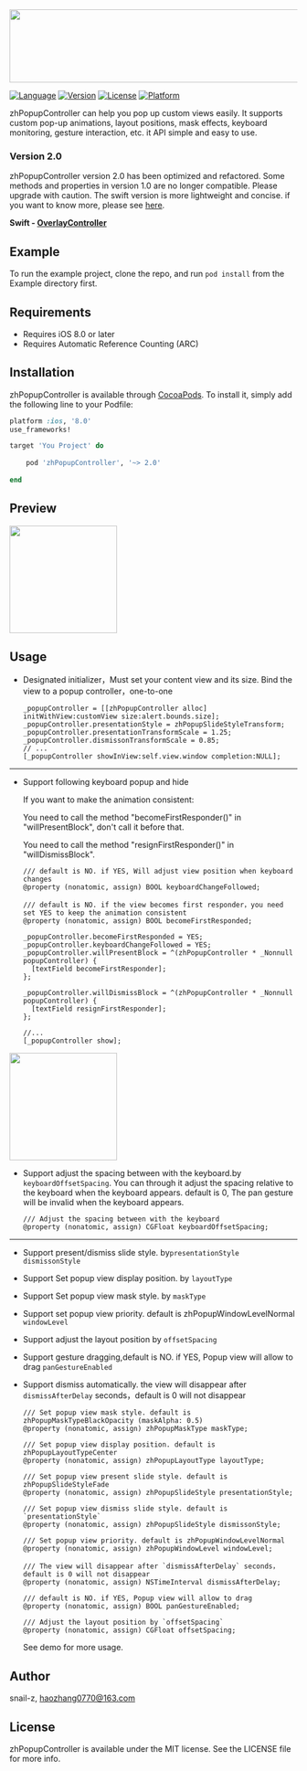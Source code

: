 <img src="https://github.com/snail-z/zhPopupController/blob/master/Preview/logo.jpg?raw=true" width="700px" height="128px">

[![Language](https://img.shields.io/badge/Language-%20Objective--C%20-orange.svg)](https://travis-ci.org/snail-z/zhPopupController)
[![Version](https://img.shields.io/badge/pod-v2.0.0-brightgreen.svg)](http://cocoapods.org/pods/zhPopupController)
[![License](https://img.shields.io/badge/license-MIT-blue.svg)](http://cocoapods.org/pods/zhPopupController)
[![Platform](https://img.shields.io/badge/platform-%20iOS8.0+%20-lightgrey.svg)](http://cocoapods.org/pods/zhPopupController)

zhPopupController can help you pop up custom views easily. It supports custom pop-up animations, layout positions, mask effects, keyboard monitoring, gesture interaction, etc. it API simple and easy to use.



### Version 2.0

zhPopupController version 2.0 has been optimized and refactored. Some methods and properties in version 1.0 are no longer compatible. Please upgrade with caution.
The swift version is more lightweight and concise. if you want to know more, please see [here](https://github.com/snail-z/OverlayController).

**Swift - [OverlayController](https://github.com/snail-z/OverlayController)**

## Example

To run the example project, clone the repo, and run `pod install` from the Example directory first.

## Requirements

- Requires iOS 8.0 or later
- Requires Automatic Reference Counting (ARC)

## Installation

zhPopupController is available through [CocoaPods](http://cocoapods.org). To install
it, simply add the following line to your Podfile:

```ruby
platform :ios, '8.0'
use_frameworks!

target 'You Project' do
    
	pod 'zhPopupController', '~> 2.0'
    
end
```

## Preview 

<img src="https://github.com/snail-z/zhPopupController/blob/master/Preview/full1.gif?raw=true" width="188px">

## Usage

* Designated initializer，Must set your content view and its size. Bind the view to a popup controller，one-to-one
  ```objc
  _popupController = [[zhPopupController alloc] initWithView:customView size:alert.bounds.size];
  _popupController.presentationStyle = zhPopupSlideStyleTransform;
  _popupController.presentationTransformScale = 1.25;
  _popupController.dismissonTransformScale = 0.85;
  // ...
  [_popupController showInView:self.view.window completion:NULL];
  ```

-----

- Support following keyboard popup and hide

  If you want to make the animation consistent: 

  You need to call the method "becomeFirstResponder()" in "willPresentBlock", don't call it before that.

  You need to call the method "resignFirstResponder()" in "willDismissBlock".

  ```objc
  /// default is NO. if YES, Will adjust view position when keyboard changes
  @property (nonatomic, assign) BOOL keyboardChangeFollowed;
  
  /// default is NO. if the view becomes first responder，you need set YES to keep the animation consistent
  @property (nonatomic, assign) BOOL becomeFirstResponded;
  ```
  
  ```objc
  _popupController.becomeFirstResponded = YES;
  _popupController.keyboardChangeFollowed = YES;
  _popupController.willPresentBlock = ^(zhPopupController * _Nonnull popupController) {
  	[textField becomeFirstResponder];
  };
          
  _popupController.willDismissBlock = ^(zhPopupController * _Nonnull popupController) {
  	[textField resignFirstResponder];
  };
  
  //...
  [_popupController show];
  ```

<img src="https://github.com/snail-z/zhPopupController/blob/master/Preview/full2.gif?raw=true" width="188px">

- Support adjust the spacing between with the keyboard.by `keyboardOffsetSpacing`. You can through it adjust the spacing relative to the keyboard when the keyboard appears. default is 0, The pan gesture will be invalid when the keyboard appears.

  ```objc
  /// Adjust the spacing between with the keyboard
  @property (nonatomic, assign) CGFloat keyboardOffsetSpacing;
  ```

-----

- Support present/dismiss slide style. by`presentationStyle` `dismissonStyle`
- Support Set popup view display position. by `layoutType`
- Support Set popup view mask style. by `maskType`
- Support set popup view priority. default is zhPopupWindowLevelNormal `windowLevel`
- Support adjust the layout position by `offsetSpacing`
- Support gesture dragging,default is NO. if YES, Popup view will allow to drag `panGestureEnabled`
- Support dismiss automatically. the view will disappear after `dismissAfterDelay` seconds，default is 0 will not disappear
   ```objc
   /// Set popup view mask style. default is zhPopupMaskTypeBlackOpacity (maskAlpha: 0.5)
   @property (nonatomic, assign) zhPopupMaskType maskType;
   
   /// Set popup view display position. default is zhPopupLayoutTypeCenter
   @property (nonatomic, assign) zhPopupLayoutType layoutType;
   
   /// Set popup view present slide style. default is zhPopupSlideStyleFade
   @property (nonatomic, assign) zhPopupSlideStyle presentationStyle;
   
   /// Set popup view dismiss slide style. default is `presentationStyle`
   @property (nonatomic, assign) zhPopupSlideStyle dismissonStyle;
   
   /// Set popup view priority. default is zhPopupWindowLevelNormal
   @property (nonatomic, assign) zhPopupWindowLevel windowLevel;
   
   /// The view will disappear after `dismissAfterDelay` seconds，default is 0 will not disappear
   @property (nonatomic, assign) NSTimeInterval dismissAfterDelay;
   
   /// default is NO. if YES, Popup view will allow to drag
   @property (nonatomic, assign) BOOL panGestureEnabled;
   
   /// Adjust the layout position by `offsetSpacing`
   @property (nonatomic, assign) CGFloat offsetSpacing;
   ```
   
   See demo for more usage.


## Author

snail-z, haozhang0770@163.com

## License

zhPopupController is available under the MIT license. See the LICENSE file for more info.

